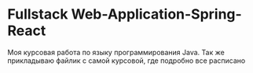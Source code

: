 # Fullstack Web-Application-Spring-React
 Моя курсовая работа по языку программирования Java. Так же прикладываю файлик с самой курсовой, где подробно все расписано
